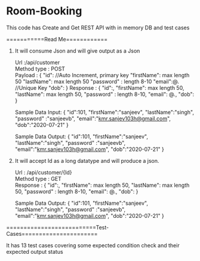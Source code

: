 # Room-Booking
This code has Create and Get REST API with in memory DB and test cases


===========Read Me============

1) It will consume Json and will give output as a Json

      Url :/api/customer <br />
      Method type : POST <br />
      Payload :
      {
        "id":<Long> //Auto Increment, primary key
        "firstName":<String> max length 50
        "lastName":<String> max length 50
        "password" :<String> length 8-10 
        "email":<String>@<String>.<String> //Unique Key
        "dob": <yyyy-MM-dd>
      }
      Response :
      {
        "id":<Long>,
        "firstName":<String> max length 50,
        "lastName":<String> max length 50,
        "password" :<String> length 8-10,
        "email":<String> <String>@<string>.<charector>,
        "dob": <yyyy-MM-dd>
      }

      Sample Data Input: 
      {
        "id":101,
        "firstName":"sanjeev",
        "lastName":"singh",
        "password" :"sanjeevb",
        "email":"kmr.sanjev103h@gmail.com",
        "dob":"2020-07-21"
      }

      Sample Data Output:
      {
        "id":101,
        "firstName":"sanjeev",
        "lastName":"singh",
        "password" :"sanjeevb",
        "email":"kmr.sanjev103h@gmail.com",
        "dob":"2020-07-21"
      }


2) It will accept Id as a long datatype and will produce a json.

      Url : /api/customer/{Id} <br />
      Method type : GET <br />
      Response :
      {
        "id":<Long>,
        "firstName":<String> max length 50,
        "lastName":<String> max length 50,
        "password" :<String> length 8-10,
        "email":<String> <String>@<string>.<charector>,
        "dob": <yyyy-MM-dd>
      }

      Sample Data Output:
      {
        "id":101,
        "firstName":"sanjeev",
        "lastName":"singh",
        "password" :"sanjeevb",
        "email":"kmr.sanjev103h@gmail.com",
        "dob":"2020-07-21"
      }

==========================Test-Cases======================

It has 13 test cases covering some expected condition check and their expected output status

